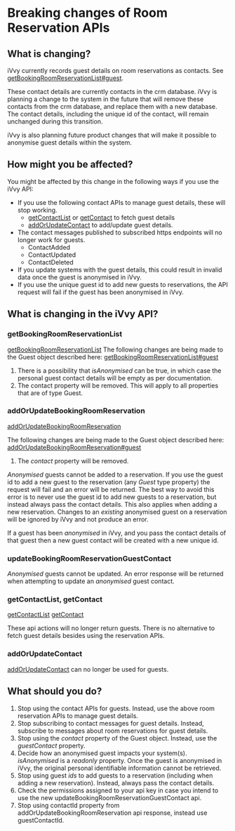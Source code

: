 # Breaking changes of Room Reservation APIs

## What is changing?

iVvy currently records guest details on room reservations as contacts. See [getBookingRoomReservationList#guest](https://developer.ivvy.com/venues/accommodation/get-booking-room-reservation-list#guest).

These contact details are currently contacts in the crm database. iVvy is planning a change to the system in the future that will remove these contacts from the crm database, and replace them with a new database. The contact details, including the unique id of the contact, will remain unchanged during this transition.

iVvy is also planning future product changes that will make it possible to anonymise guest details within the system.

## How might you be affected?

You might be affected by this change in the following ways if you use the iVvy API:
-   If you use the following contact APIs to manage guest details, these will stop working.
	-   [getContactList](https://developer.ivvy.com/contact/get-contact-list) or [getContact](https://developer.ivvy.com/contact/get-contact) to fetch guest details
	-   [addOrUpdateContact](https://developer.ivvy.com/contact/add-or-update-contact) to add/update guest details.
-   The contact messages published to subscribed https endpoints will no longer work for guests.
	-   ContactAdded
	-   ContactUpdated
	-   ContactDeleted
-   If you update systems with the guest details, this could result in invalid data once the guest is anonymised in iVvy.
-   If you use the unique guest id to add new guests to reservations, the API request will fail if the guest has been anonymised in iVvy.


## What is changing in the iVvy API?

### getBookingRoomReservationList

[getBookingRoomReservationList](https://developer.ivvy.com/venues/accommodation/get-booking-room-reservation-list)
The following changes are being made to the Guest object described here: [getBookingRoomReservationList#guest](https://developer.ivvy.com/venues/accommodation/get-booking-room-reservation-list#guest)
1.  There is a possibility that *isAnonymised* can be true, in which case the personal guest contact details will be empty as per documentation.
2.  The contact property will be removed.
This will apply to all properties that are of type Guest.


### addOrUpdateBookingRoomReservation

[addOrUpdateBookingRoomReservation](https://developer.ivvy.com/venues/accommodation/add-or-update-booking-room-reservation)

The following changes are being made to the Guest object described here: [addOrUpdateBookingRoomReservation#guest](https://developer.ivvy.com/venues/accommodation/add-or-update-booking-room-reservation#guest)
1.  The *contact* property will be removed.

*Anonymised* guests cannot be added to a reservation. If you use the guest id to add a new guest to the reservation (any *Guest* type property) the request will fail and an error will be returned. The best way to avoid this error is to never use the guest id to add new guests to a reservation, but instead always pass the contact details. This also applies when adding a new reservation. Changes to an *existing* anonymised guest on a reservation will be ignored by iVvy and not produce an error.

If a guest has been *anonymised* in iVvy, and you pass the contact details of that guest then a new guest contact will be created with a new unique id.

### updateBookingRoomReservationGuestContact

*Anonymised* guests cannot be updated. An error response will be returned when attempting to update an *anonymised* guest contact.

### getContactList, getContact

[getContactList](https://developer.ivvy.com/contact/get-contact-list)
[getContact](https://developer.ivvy.com/contact/get-contact)

These api actions will no longer return guests. There is no alternative to fetch guest details besides using the reservation APIs.

### addOrUpdateContact
[addOrUpdateContact](https://developer.ivvy.com/contact/add-or-update-contact) can no longer be used for guests.

## What should you do?
1.  Stop using the contact APIs for guests. Instead, use the above room reservation APIs to manage guest details.
2.  Stop subscribing to contact messages for guest details. Instead, subscribe to messages about room reservations for guest details.
3.  Stop using the *contact* property of the Guest object. Instead, use the *guestContact* property.
4.  Decide how an anonymised guest impacts your system(s). *isAnonymised* is a *readonly* property. Once the guest is anonymised in iVvy, the original personal identifiable information cannot be retrieved.
5.  Stop using guest *ids* to add guests to a reservation (including when adding a new reservation). Instead, always pass the contact details.
6.  Check the permissions assigned to your api key in case you intend to use the new updateBookingRoomReservationGuestContact api.
7.  Stop using contactId property from addOrUpdateBookingRoomReservation api response, instead use guestContactId.